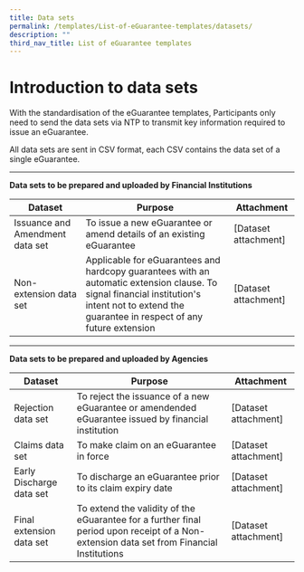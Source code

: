 ```yaml
---
title: Data sets
permalink: /templates/List-of-eGuarantee-templates/datasets/
description: ""
third_nav_title: List of eGuarantee templates
---
```

# Introduction to data sets
With the standardisation of the eGuarantee templates, Participants only need to send the data sets via NTP to transmit key information required to issue an eGuarantee. 

All data sets are sent in CSV format, each CSV contains the data set of a single eGuarantee.

****

**Data sets to be prepared and uploaded by Financial Institutions**


| Dataset | Purpose | Attachment |
| -------- | -------- | -------- |
| Issuance and Amendment data set     | To issue a new eGuarantee or amend details of an existing eGuarantee     | [Dataset attachment]     |
| Non-extension data set     | Applicable for eGuarantees and hardcopy guarantees with an automatic extension clause. To signal financial institution's intent not to extend the guarantee in respect of any future extension    | [Dataset attachment]     |


****

**Data sets to be prepared and uploaded by Agencies**


| Dataset | Purpose | Attachment |
| -------- | -------- | -------- |
| Rejection data set     | To reject the issuance of a new eGuarantee or amendended eGuarantee issued by financial institution  | [Dataset attachment]     |
| Claims data set     | To make claim on an eGuarantee in force | [Dataset attachment]     |
| Early Discharge  data set     | To discharge an eGuarantee prior to its claim expiry date | [Dataset attachment]     |
| Final extension  data set     | To extend the validity of the eGuarantee for a further final period upon receipt of a Non-extension data set from Financial Institutions  | [Dataset attachment]     |